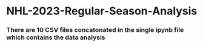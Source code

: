 # NHL-2023-Regular-Season-Analysis
### There are 10 CSV files concatonated in the single ipynb file which contains the data analysis

